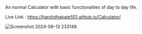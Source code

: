 An normal Calculator with basic functionalites of day to day life.

Live Link : https://harshdhakate551.github.io/Calculator/

![Screenshot 2024-08-13 233148](https://github.com/user-attachments/assets/84a184a8-d241-4757-9773-98ce93def421)
